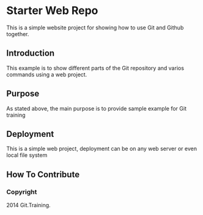 # Starter Web Repo

This is a simple website project for showing how to use Git and Github together.

## Introduction

This example is to show different parts of the Git repository and varios commands using a web project.

## Purpose

As stated above, the main purpose is to provide sample example for Git training

## Deployment

This is a simple web project, deployment can be on any web server or even local file system

## How To Contribute


### Copyright

2014 Git.Training.